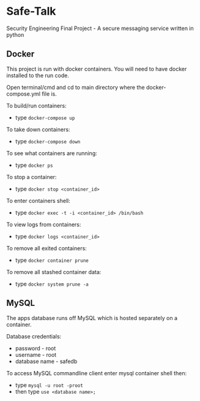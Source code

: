 # Safe-Talk
Security Engineering Final Project - A secure messaging service written in python

## Docker
This project is run with docker containers. You will need to have docker installed to the run code.

Open terminal/cmd and cd to main directory where the docker-compose.yml file is. 

To build/run containers:
* type `docker-compose up`

To take down containers:
* type `docker-compose down`

To see what containers are running:
* type `docker ps`

To stop a container:
* type `docker stop <container_id>`

To enter containers shell:
* type `docker exec -t -i <container_id> /bin/bash`

To view logs from containers:
* type `docker logs <container_id>` 

To remove all exited containers:
* type `docker container prune`

To remove all stashed container data:
* type `docker system prune -a`

## MySQL
The apps database runs off MySQL which is hosted separately on a container.

Database credentials: 
* password - root
* username - root
* database name - safedb

To access MySQL commandline client enter mysql container shell then:
* type `mysql -u root -proot`
* then type `use <database name>;`
